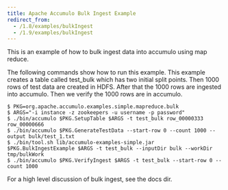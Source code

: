 ```yaml
---
title: Apache Accumulo Bulk Ingest Example
redirect_from:
  - /1.8/examples/bulkIngest
  - /1.9/examples/bulkIngest
---
```


This is an example of how to bulk ingest data into accumulo using map reduce.

The following commands show how to run this example. This example creates a
table called test_bulk which has two initial split points. Then 1000 rows of
test data are created in HDFS. After that the 1000 rows are ingested into
accumulo. Then we verify the 1000 rows are in accumulo.

    $ PKG=org.apache.accumulo.examples.simple.mapreduce.bulk
    $ ARGS="-i instance -z zookeepers -u username -p password"
    $ ./bin/accumulo $PKG.SetupTable $ARGS -t test_bulk row_00000333 row_00000666
    $ ./bin/accumulo $PKG.GenerateTestData --start-row 0 --count 1000 --output bulk/test_1.txt
    $ ./bin/tool.sh lib/accumulo-examples-simple.jar $PKG.BulkIngestExample $ARGS -t test_bulk --inputDir bulk --workDir tmp/bulkWork
    $ ./bin/accumulo $PKG.VerifyIngest $ARGS -t test_bulk --start-row 0 --count 1000

For a high level discussion of bulk ingest, see the docs dir.
